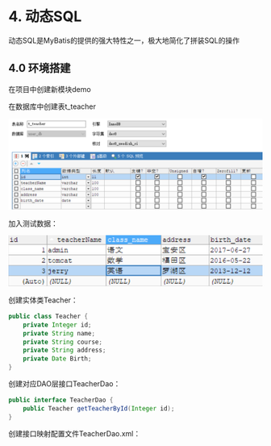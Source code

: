 # 4.	动态SQL

动态SQL是MyBatis的提供的强大特性之一，极大地简化了拼装SQL的操作

## 4.0	环境搭建

在项目中创建新模块demo

在数据库中创建表t_teacher

![image-20201217111752102](Image/image-20201217111752102.png)

加入测试数据：

<img src="Image/image-20201217112227150.png" alt="image-20201217112227150" style="zoom:80%;" />

创建实体类Teacher：

```java
public class Teacher {
    private Integer id;
    private String name;
    private String course;
    private String address;
    private Date Birth;
}
```

创建对应DAO层接口TeacherDao：

```java
public interface TeacherDao {
    public Teacher getTeacherById(Integer id);
}
```

创建接口映射配置文件TeacherDao.xml：

